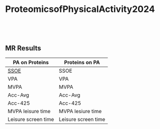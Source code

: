 # ProteomicsofPhysicalActivity2024
&nbsp;

&nbsp;

## MR Results

| PA on Proteins      | Proteins on PA      |
| ----------------    | ------------------  |
| [SSOE](https://huygens.science.uva.nl:/VolcaNoseR2/?data=5;;b2;P;outcome&vis=4;0.8;0,0;2;significant;sig&can=25;TRUE;;&layout=;;;;;X;600;800&color=1;none&label=;;;;;;24;24;18;6;&url=https://raw.githubusercontent.com/arora4248/test/master/VolcaNose_Sample_MR_ssoe.txt_on2940proteins_wald.ratio_expoflessthan5e-8_20240212.csv)                | SSOE                |
| VPA                 | VPA                 |
| MVPA                | MVPA                |
| Acc-Avg             | Acc-Avg             |
| Acc-425             | Acc-425             |
| MVPA leisure time   | MVPA lesiure time   |
| Leisure screen time | Leisure screen time |
